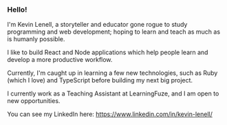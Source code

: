 ### Hello!

I'm Kevin Lenell, a storyteller and educator gone rogue to study programming and web development; hoping to learn and teach as much as is humanly possible.

I like to build React and Node applications which help people learn and develop a more productive workflow.

Currently, I'm caught up in learning a few new technologies, such as Ruby (which I love) and TypeScript before building my next big project.

I currently work as a Teaching Assistant at LearningFuze, and I am open to new opportunities.  

You can see my LinkedIn here: https://www.linkedin.com/in/kevin-lenell/


<!--
**krlenell/krlenell** is a ✨ _special_ ✨ repository because its `README.md` (this file) appears on your GitHub profile.

Here are some ideas to get you started:

- 🔭 I’m currently working on ...
- 🌱 I’m currently learning ...
- 👯 I’m looking to collaborate on ...
- 🤔 I’m looking for help with ...
- 💬 Ask me about ...
- 📫 How to reach me: ...
- 😄 Pronouns: ...
- ⚡ Fun fact: ...
-->
